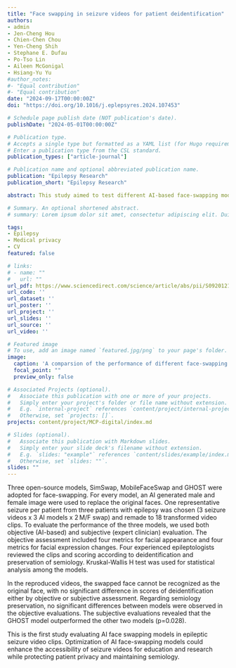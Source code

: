```yaml
---
title: "Face swapping in seizure videos for patient deidentification"
authors:
- admin
- Jen-Cheng Hou
- Chien-Chen Chou
- Yen-Cheng Shih
- Stephane E. Dufau
- Po-Tso Lin
- Aileen McGonigal
- Hsiang-Yu Yu
#author_notes:
#- "Equal contribution"
#- "Equal contribution"
date: "2024-09-17T00:00:00Z"
doi: "https://doi.org/10.1016/j.eplepsyres.2024.107453"

# Schedule page publish date (NOT publication's date).
publishDate: "2024-05-01T00:00:00Z"

# Publication type.
# Accepts a single type but formatted as a YAML list (for Hugo requirements).
# Enter a publication type from the CSL standard.
publication_types: ["article-journal"]

# Publication name and optional abbreviated publication name.
publication: "Epilepsy Research"
publication_short: "Epilepsy Research"

abstract: This study aimed to test different AI-based face-swapping models applied to videos of epileptic seizures, with the goal of protecting patient privacy while retaining clinically useful seizure semiology. We hypothesized that specific models would show differences in semiologic fidelity compared to the original clinical videos.

# Summary. An optional shortened abstract.
# summary: Lorem ipsum dolor sit amet, consectetur adipiscing elit. Duis posuere tellus ac convallis placerat. Proin tincidunt magna sed ex sollicitudin condimentum.

tags:
- Epilepsy
- Medical privacy
- CV
featured: false

# links:
# - name: ""
#   url: ""
url_pdf: https://www.sciencedirect.com/science/article/abs/pii/S0920121124001682
url_code: ''
url_dataset: ''
url_poster: ''
url_project: ''
url_slides: ''
url_source: ''
url_video: ''

# Featured image
# To use, add an image named `featured.jpg/png` to your page's folder. 
image:
  caption: 'A comparsion of the performance of different face-swapping models.'
  focal_point: ""
  preview_only: false

# Associated Projects (optional).
#   Associate this publication with one or more of your projects.
#   Simply enter your project's folder or file name without extension.
#   E.g. `internal-project` references `content/project/internal-project/index.md`.
#   Otherwise, set `projects: []`.
projects: content/project/MCP-digital/index.md

# Slides (optional).
#   Associate this publication with Markdown slides.
#   Simply enter your slide deck's filename without extension.
#   E.g. `slides: "example"` references `content/slides/example/index.md`.
#   Otherwise, set `slides: ""`.
slides: ""
---
```


Three open-source models, SimSwap, MobileFaceSwap and GHOST were adopted for face-swapping. For every model, an AI generated male and female image were used to replace the original faces. One representative seizure per patient from three patients with epilepsy was chosen (3 seizure videos x 3 AI models x 2 M/F swap) and remade to 18 transformed video clips. To evaluate the performance of the three models, we used both objective (AI-based) and subjective (expert clinician) evaluation. The objective assessment included four metrics for facial appearance and four metrics for facial expression changes. Four experienced epileptologists reviewed the clips and scoring according to deidentification and preservation of semiology. Kruskal-Wallis H test was used for statistical analysis among the models.

In the reproduced videos, the swapped face cannot be recognized as the original face, with no significant difference in scores of deidentification either by objective or subjective assessment. Regarding semiology preservation, no significant differences between models were observed in the objective evaluations. The subjective evaluations revealed that the GHOST model outperformed the other two models (p=0.028).

This is the first study evaluating AI face swapping models in epileptic seizure video clips. Optimization of AI face-swapping models could enhance the accessibility of seizure videos for education and research while protecting patient privacy and maintaining semiology.
